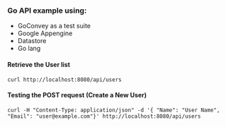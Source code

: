 ### Go API example using:

 - GoConvey as a test suite
 - Google Appengine
 - Datastore
 - Go lang

#### Retrieve the User list
```
curl http://localhost:8080/api/users
```

#### Testing the POST request (Create a New User)

```
curl -H "Content-Type: application/json" -d '{ "Name": "User Name", "Email": "user@example.com"}' http://localhost:8080/api/users
```
